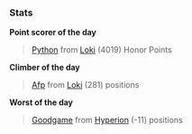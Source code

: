 

### Stats

**Point scorer of the day**
>[Python](/#/character/Loki/333097) from [Loki](/#/ranking/Loki)  (4019) Honor Points


**Climber of the day**
>[Afp](/#/character/Loki/1012968) from [Loki](/#/ranking/Loki)  (281) positions


**Worst of the day**
>[Goodgame](/#/character/Hyperion/908937) from [Hyperion](/#/ranking/Hyperion)  (-11) positions


